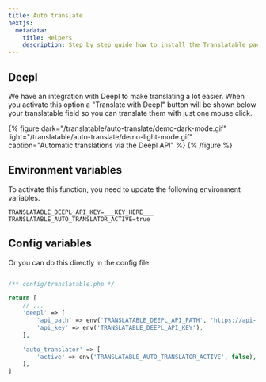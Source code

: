 ```yaml
---
title: Auto translate
nextjs:
  metadata:
    title: Helpers
    description: Step by step guide how to install the Translatable package.
---
```


## Deepl

We have an integration with Deepl to make translating a lot easier. When you activate this option a "Translate with Deepl" button will be shown below your translatable field so you can translate them with just one mouse click.

{% figure dark="/translatable/auto-translate/demo-dark-mode.gif" light="/translatable/auto-translate/demo-light-mode.gif" caption="Automatic translations via the Deepl API" %}
{% /figure %}

## Environment variables

To activate this function, you need to update the following environment variables.

```env
TRANSLATABLE_DEEPL_API_KEY=___KEY_HERE___
TRANSLATABLE_AUTO_TRANSLATOR_ACTIVE=true
```

## Config variables

Or you can do this directly in the config file.

```php

/** config/translatable.php */

return [
	// ...
	'deepl' => [
		'api_path' => env('TRANSLATABLE_DEEPL_API_PATH', 'https://api-free.deepl.com'),
		'api_key' => env('TRANSLATABLE_DEEPL_API_KEY'),
	],

	'auto_translator' => [
		'active' => env('TRANSLATABLE_AUTO_TRANSLATOR_ACTIVE', false),
	],
]
```
